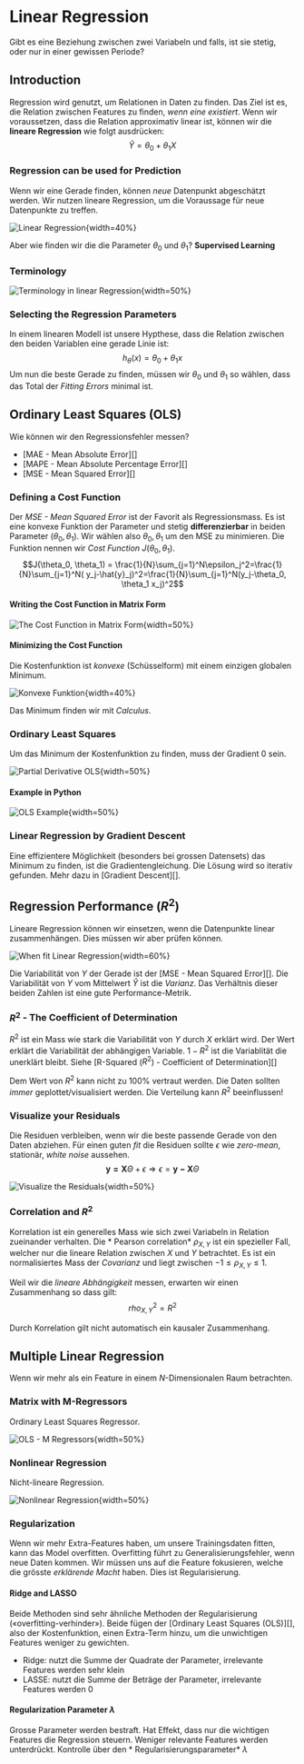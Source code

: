 # Linear Regression

Gibt es eine Beziehung zwischen zwei Variabeln und falls, ist sie stetig, oder nur in einer gewissen
Periode?

## Introduction

Regression wird genutzt, um Relationen in Daten zu finden. Das Ziel ist es, die Relation zwischen
Features zu finden, *wenn eine existiert*. Wenn wir voraussetzen, dass die Relation approximativ
linear ist, können wir die **lineare Regression** wie folgt ausdrücken:
$$ \hat{Y}=\theta_0+\theta_1X$$

### Regression can be used for Prediction

Wenn wir eine Gerade finden, können *neue* Datenpunkt abgeschätzt werden. Wir nutzen lineare
Regression, um die Voraussage für neue Datenpunkte zu treffen.

![Linear Regression](images/regressionprediction.png){width=40%}

Aber wie finden wir die die Parameter $\theta_0$ und $\theta_1$? **Supervised Learning**

### Terminology

![Terminology in linear Regression](images/terminology.png){width=50%}

### Selecting the Regression Parameters

In einem linearen Modell ist unsere Hypthese, dass die Relation zwischen den beiden Variablen eine
gerade Linie ist:
$$h_\theta(x)=\theta_0+\theta_1x$$ Um nun die beste Gerade zu finden, müssen wir $\theta_0$ und
$\theta_1$ so wählen, dass das Total der *Fitting Errors* minimal ist.

## Ordinary Least Squares (OLS)

Wie können wir den Regressionsfehler messen?

* [MAE - Mean Absolute Error][]
* [MAPE - Mean Absolute Percentage Error][]
* [MSE - Mean Squared Error][]

### Defining a Cost Function

Der *MSE - Mean Squared Error* ist der Favorit als Regressionsmass. Es ist eine konvexe Funktion der
Parameter und stetig **differenzierbar** in beiden Parameter ($\theta_0, \theta_1$). Wir wählen also
$\theta_0, \theta_1$ um den MSE zu minimieren. Die Funktion nennen wir *Cost Function* $J(\theta_0,
\theta_1)$. $$J(\theta_0, \theta_1) = \frac{1}{N}\sum_{j=1}^N\epsilon_j^2=\frac{1}{N}\sum_{j=1}^N(
y_j-\hat{y}_j)^2=\frac{1}{N}\sum_{j=1}^N(y_j-\theta_0, \theta_1 x_j)^2$$

#### Writing the Cost Function in Matrix Form

![The Cost Function in Matrix Form](images/costfunctionmatrix.png){width=50%}

#### Minimizing the Cost Function

Die Kostenfunktion ist *konvexe* (Schüsselform) mit einem einzigen globalen Minimum.

![Konvexe Funktion](images/convexbowl.png){width=40%}

Das Minimum finden wir mit *Calculus*.

### Ordinary Least Squares

Um das Minimum der Kostenfunktion zu finden, muss der Gradient $0$ sein.

![Partial Derivative OLS](images/ols.png){width=50%}

#### Example in Python

![OLS Example](images/olspython.png){width=50%}

### Linear Regression by Gradient Descent

Eine effizientere Möglichkeit (besonders bei grossen Datensets) das Minimum zu finden, ist die
Gradientengleichung. Die Lösung wird so iterativ gefunden. Mehr dazu in [Gradient Descent][].

## Regression Performance ($R^2$)

Lineare Regression können wir einsetzen, wenn die Datenpunkte linear zusammenhängen. Dies müssen wir
aber prüfen können.

![When fit Linear Regression](images/whenlr.png){width=60%}

Die Variabilität von $Y$ der Gerade ist der [MSE - Mean Squared Error][]. Die Variabilität von $Y$
vom Mittelwert $\hat{Y}$ ist die *Varianz*. Das Verhältnis dieser beiden Zahlen ist eine gute
Performance-Metrik.

### $R^2$ - The Coefficient of Determination

$R^2$ ist ein Mass wie stark die Variabilität von $Y$ durch $X$ erklärt wird. Der Wert erklärt die
Variabilität der abhängigen Variable. $1-R^2$ ist die Variablität die unerklärt bleibt.
Siehe [R-Squared ($R^2$) - Coefficient of Determination][]

Dem Wert von $R^2$ kann nicht zu 100% vertraut werden. Die Daten sollten *immer*
geplottet/visualisiert werden. Die Verteilung kann $R^2$ beeinflussen!

### Visualize your Residuals

Die Residuen verbleiben, wenn wir die beste passende Gerade von den Daten abziehen. Für einen
guten *fit* die Residuen sollte $\epsilon$ wie *zero-mean*, stationär, *white noise* aussehen.
$$\mathbf{y = X} \Theta + \epsilon \Longrightarrow \epsilon = \mathbf{ y - X} \Theta$$

![Visualize the Residuals](images/visualizeresiduals.png){width=50%}

### Correlation and $R^2$

Korrelation ist ein generelles Mass wie sich zwei Variabeln in Relation zueinander verhalten. Die *
Pearson correlation* $\rho_{X,Y}$ ist ein spezieller Fall, welcher nur die lineare Relation zwischen
$X$ und $Y$ betrachtet. Es ist ein normalisiertes Mass der *Covarianz* und liegt zwischen $-1 \leq
\rho_{X,Y} \leq 1$.

Weil wir die *lineare Abhängigkeit* messen, erwarten wir einen Zusammenhang so dass gilt:
$$rho_{X,Y}^2=R^2$$

Durch Korrelation gilt nicht automatisch ein kausaler Zusammenhang.

## Multiple Linear Regression

Wenn wir mehr als ein Feature in einem $N$-Dimensionalen Raum betrachten.

### Matrix with M-Regressors

Ordinary Least Squares Regressor.

![OLS - M Regressors](images/ols-mregressors.png){width=50%}

### Nonlinear Regression

Nicht-lineare Regression.

![Nonlinear Regression](images/nonlinearregression.png){width=50%}

### Regularization

Wenn wir mehr Extra-Features haben, um unsere Trainingsdaten fitten, kann das Model overfitten.
Overfitting führt zu Generalisierungsfehler, wenn neue Daten kommen. Wir müssen uns auf die Feature
fokusieren, welche die grösste *erklärende Macht* haben. Dies ist Regularisierung.

#### Ridge and LASSO

Beide Methoden sind sehr ähnliche Methoden der Regularisierung («overfitting-verhinder»). Beide
fügen der [Ordinary Least Squares (OLS)][], also der Kostenfunktion, einen Extra-Term hinzu, um die
unwichtigen Features weniger zu gewichten.

* Ridge: nutzt die Summe der Quadrate der Parameter, irrelevante Features werden sehr klein
* LASSE: nutzt die Summe der Beträge der Parameter, irrelevante Features werden $0$

#### Regularization Parameter $\lambda$

Grosse Parameter werden bestraft. Hat Effekt, dass nur die wichtigen Features die Regression
steuern. Weniger relevante Features werden unterdrückt. Kontrolle über den *
Regularisierungsparameter* $\lambda$
